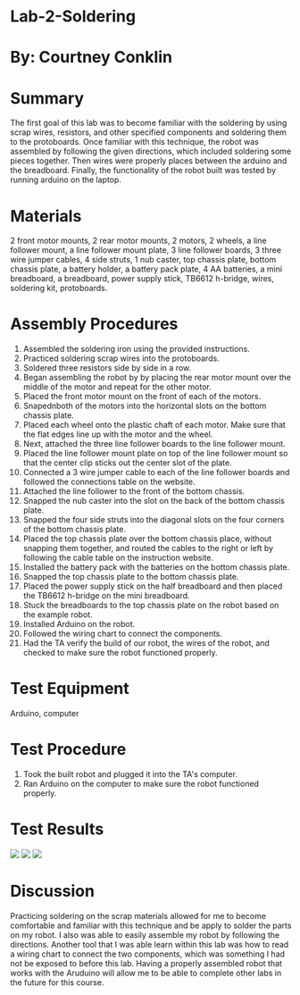 # Lab-2-Soldering
# By: Courtney Conklin

# Summary 
The first goal of this lab was to become familiar with the soldering by using scrap wires, resistors, and other specified components and soldering them to the protoboards. Once familiar with this technique, the robot was assembled by following the given directions, which included soldering some pieces together. Then wires were properly places between the arduino and the breadboard. Finally, the functionality of the robot built was tested by running arduino on the laptop. 
# Materials
2 front motor mounts, 2 rear motor mounts, 2 motors, 2 wheels, a line follower mount, a line follower mount plate, 3 line follower boards, 3 three wire jumper cables, 4 side struts, 1 nub caster, top chassis plate, bottom chassis plate, a battery holder, a battery pack plate, 4 AA batteries, a mini breadboard, a breadboard, power supply stick, TB6612 h-bridge, wires, soldering kit, protoboards. 
# Assembly Procedures 
1. Assembled the soldering iron using the provided instructions. 
2. Practiced soldering scrap wires into the protoboards. 
3. Soldered three resistors side by side in a row. 
4. Began assembling the robot by by placing the rear motor mount over the middle of the motor and repeat for the other motor. 
5. Placed the front motor mount on the front of each of the motors. 
6. Snapednboth of the motors into the horizontal slots on the bottom chassis plate. 
7. Placed each wheel onto the plastic chaft of each motor. Make sure that the flat edges line up with the motor and the wheel. 
8. Next, attached the three line follower boards to the line follower mount. 
9. Placed the line follower mount plate on top of the line follower mount so that the center clip sticks out the center slot of the plate. 
10. Connected a 3 wire jumper cable to each of the line follower boards and followed the connections table on the website. 
11. Attached the line follower to the front of the bottom chassis. 
12. Snapped the nub caster into the slot on the back of the bottom chassis plate.
13. Snapped the four side struts into the diagonal slots on the four corners of the bottom chassis plate.
14. Placed the top chassis plate over the bottom chassis place, without snapping them together, and routed the cables  to the right or left by following the cable table on the instruction website.
15. Installed the battery pack with the batteries on the bottom chassis plate.
16. Snapped the top chassis plate to the bottom chassis plate. 
17. Placed the power supply stick on the half breadboard and then placed the TB6612 h-bridge on the mini breadboard.
18. Stuck the breadboards to the top chassis plate on the robot based on the example robot. 
19. Installed Arduino on the robot. 
20. Followed the wiring chart to connect the components. 
21. Had the TA verify the build of our robot, the wires of the robot, and checked to make sure the robot functioned properly. 
# Test Equipment 
Arduino, computer
# Test Procedure
1. Took the built robot and plugged it into the TA's computer. 
2. Ran Arduino on the computer to make sure the robot functioned properly.   
# Test Results 
![](IMG_1587.JPG)
![](IMG_1589.JPG)
![](IMG_1590.JPG)
# Discussion
Practicing soldering on the scrap materials allowed for me to become comfortable and familiar with this technique and be apply to solder the parts on my robot. I also was able to easily assemble my robot by following the directions. Another tool that I was able learn within this lab was how to read a wiring chart to connect the two components, which was something I had not be exposed to before this lab. Having a properly assembled robot that works with the Aruduino will allow me to be able to complete other labs in the future for this course. 
